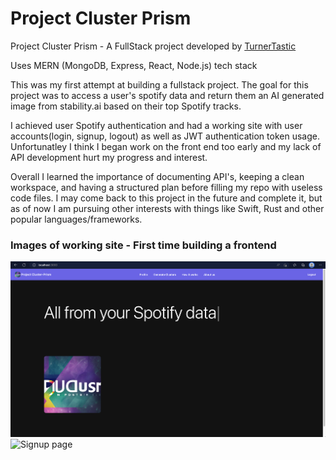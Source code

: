 # Project Cluster Prism

Project Cluster Prism - A FullStack project developed by [TurnerTastic](https://github.com/TurnerTastic1)

Uses MERN (MongoDB, Express, React, Node.js) tech stack

This was my first attempt at building a fullstack project. The goal for this project was to access a user's spotify data and return them an AI generated image from stability.ai based on their top Spotify tracks. 

I achieved user Spotify authentication and had a working site with user accounts(login, signup, logout) as well as JWT authentication token usage. Unfortunatley I think I began work on the front end too early and my lack of API development hurt my progress and interest. 

Overall I learned the importance of documenting API's, keeping a clean workspace, and having a structured plan before filling my repo with useless code files. I may come back to this project in the future and complete it, but as of now I am pursuing other interests with things like Swift, Rust and other popular languages/frameworks.

### Images of working site - First time building a frontend
![Home page](/assets/HomePage.png?raw=true "Home page")
![Signup page](/assets/SignupPage.png?raw=true "Signup page")